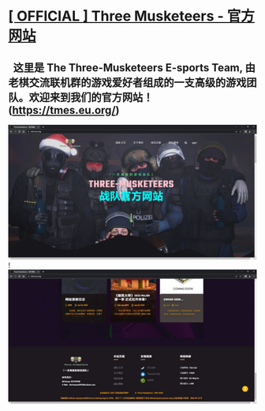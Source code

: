 # [[ OFFICIAL ] Three Musketeers - 官方网站 ](https://tmes.eu.org/)
## &nbsp;&nbsp;这里是 The Three-Musketeers E-sports Team, 由老棋交流联机群的游戏爱好者组成的一支高级的游戏团队。欢迎来到我们的官方网站！(https://tmes.eu.org/)
![image](img/blog/inner_b1.webp)
! &nbsp;
![image](img/blog/inner_b1-2.webp)



